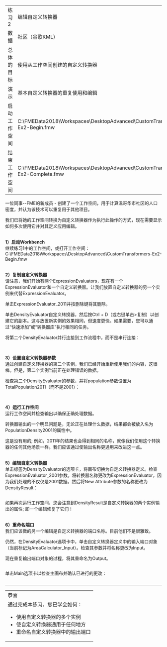   <div id="readme" class="readme blob instapaper_body">
    <article class="markdown-body entry-content" itemprop="text">
<table>
<tbody><tr>
<td>
<i></i><font style="vertical-align: inherit;"><font style="vertical-align: inherit;">
练习2
</font></font></td>
<td><font style="vertical-align: inherit;"><font style="vertical-align: inherit;">
编辑自定义转换器
</font></font></td>
</tr>
<tr>
<td><font style="vertical-align: inherit;"><font style="vertical-align: inherit;">数据</font></font></td>
<td><font style="vertical-align: inherit;"><font style="vertical-align: inherit;">社区（谷歌KML）</font></font></td>
</tr>
<tr>
<td><font style="vertical-align: inherit;"><font style="vertical-align: inherit;">总体的目标</font></font></td>
<td><font style="vertical-align: inherit;"><font style="vertical-align: inherit;">使用从工作空间创建的自定义转换器</font></font></td>
</tr>
<tr>
<td><font style="vertical-align: inherit;"><font style="vertical-align: inherit;">演示</font></font></td>
<td><font style="vertical-align: inherit;"><font style="vertical-align: inherit;">基本自定义转换器的重复使用和编辑</font></font></td>
</tr>
<tr>
<td><font style="vertical-align: inherit;"><font style="vertical-align: inherit;">启动工作空间</font></font></td>
<td><font style="vertical-align: inherit;"><font style="vertical-align: inherit;">C:\FMEData2018\Workspaces\DesktopAdvanced\CustomTransformers-Ex2-Begin.fmw</font></font></td>
</tr>
<tr>
<td><font style="vertical-align: inherit;"><font style="vertical-align: inherit;">结束工作空间</font></font></td>
<td><font style="vertical-align: inherit;"><font style="vertical-align: inherit;">C:\FMEData2018\Workspaces\DesktopAdvanced\CustomTransformers-Ex2-Complete.fmw</font></font></td>
</tr>
</tbody></table>
<p><font style="vertical-align: inherit;"><font style="vertical-align: inherit;">一位同事--FME的新成员 - 创建了一个工作空间，用于计算温哥华市社区的人口密度，并认为该技术可以重复用于其他项目。</font></font></p>
<p><font style="vertical-align: inherit;"><font style="vertical-align: inherit;">我们已将她的工作空间转换为自定义转换器作为执行此操作的方式，现在需要显示如何多次使用它并对其定义应用编辑。</font></font></p>
<p><br><strong><font style="vertical-align: inherit;"><font style="vertical-align: inherit;">1）启动Workbench</font></font></strong>
<br><font style="vertical-align: inherit;"><font style="vertical-align: inherit;">继续练习1中的工作空间，或打开工作空间：C:\FMEData2018\Workspaces\DesktopAdvanced\CustomTransformers-Ex2-Begin.fmw</font></font></p>
<p><br><strong><font style="vertical-align: inherit;"><font style="vertical-align: inherit;">2）复制自定义转换器</font></font></strong>
<br><font style="vertical-align: inherit;"><font style="vertical-align: inherit;">请注意，我们开始有两个ExpressionEvaluators，现在有一个ExpressionEvaluator和一个自定义转换器。</font><font style="vertical-align: inherit;">让我们放置自定义转换器的另一个实例来代替ExpressionEvaluator。</font></font></p>
<p><font style="vertical-align: inherit;"><font style="vertical-align: inherit;">单击ExpressionEvaluator_2011并按删除键将其删除。</font></font></p>
<p><font style="vertical-align: inherit;"><font style="vertical-align: inherit;">单击DensityEvaluator自定义转换器，然后按Ctrl + D（或右键单击&gt;复制）以创建它的副本。</font><font style="vertical-align: inherit;">这与放置新实例的效果相同，但速度更快。</font><font style="vertical-align: inherit;">如果需要，您可以通过“快速添加”或“转换器库”执行相同的任务。</font></font></p>
<p><font style="vertical-align: inherit;"><font style="vertical-align: inherit;">将第二个DensityEvaluator并行连接到工作流程中，而不是串行连接：</font></font></p>
<p><a target="_blank" href="https://github.com/safesoftware/FMETraining/blob/Desktop-Advanced-2018/DesktopAdvanced5CustomTransformers/Images/Img5.204.Ex2.CTOnCanvasReused.png"><img src="./Images/Img5.204.Ex2.CTOnCanvasReused.png" alt="" style="max-width:100%;"></a></p>
<p><br><strong><font style="vertical-align: inherit;"><font style="vertical-align: inherit;">3）设置自定义转换器参数</font></font></strong>
<br><font style="vertical-align: inherit;"><font style="vertical-align: inherit;">通过创建自定义转换器的第二个实例，我们已经开始重新使用我们的内容，这很棒。</font><font style="vertical-align: inherit;">但是，第二个实例当前正在处理错误的数据。</font></font></p>
<p><font style="vertical-align: inherit;"><font style="vertical-align: inherit;">检查第二个DensityEvaluator的参数，并将population参数设置为TotalPopulation2011（而不是2001）：</font></font></p>
<p><a target="_blank" href="https://github.com/safesoftware/FMETraining/blob/Desktop-Advanced-2018/DesktopAdvanced5CustomTransformers/Images/Img5.205.Ex2.CTReusedEditParameter.png"><img src="./Images/Img5.205.Ex2.CTReusedEditParameter.png" alt="" style="max-width:100%;"></a></p>
<p><br><strong><font style="vertical-align: inherit;"><font style="vertical-align: inherit;">4）运行工作空间</font></font></strong>
<br><font style="vertical-align: inherit;"><font style="vertical-align: inherit;">运行工作空间并检查输出以确保正确处理数据。</font></font></p>
<p><font style="vertical-align: inherit;"><font style="vertical-align: inherit;">转换器输出的一个明显问题是，无论正在处理什么数据，结果都会被放入名为PopulationDensity2001的属性中。</font></font></p>
<p><font style="vertical-align: inherit;"><font style="vertical-align: inherit;">这是没有用的; </font><font style="vertical-align: inherit;">例如，2011年的结果也会得到相同的名称，就像我们使用这个转换器的任何其他场景一样。</font><font style="vertical-align: inherit;">我们应该通过使输出名称更通用来改进这一点。</font></font></p>
<p><br><strong><font style="vertical-align: inherit;"><font style="vertical-align: inherit;">5）编辑自定义转换器</font></font></strong>
<br><font style="vertical-align: inherit;"><font style="vertical-align: inherit;">单击标签为DensityEvaluator的选项卡，将画布切换为自定义转换器定义。</font><font style="vertical-align: inherit;">检查ExpressionEvaluator_2001参数。</font><font style="vertical-align: inherit;">将转换器名称更改为ExpressionEvaluator，因为我们处理的不仅仅是2001数据。</font><font style="vertical-align: inherit;">然后将New Attribute参数的名称更改为DensityResult：</font></font></p>
<p><a target="_blank" href="https://github.com/safesoftware/FMETraining/blob/Desktop-Advanced-2018/DesktopAdvanced5CustomTransformers/Images/Img5.206.Ex2.CTEditExpressionEvalParameter.png"><img src="./Images/Img5.206.Ex2.CTEditExpressionEvalParameter.png" alt="" style="max-width:100%;"></a></p>
<p><font style="vertical-align: inherit;"><font style="vertical-align: inherit;">如果再次运行工作空间，您会注意到DensityResult是自定义转换器的两个实例输出的属性; </font><font style="vertical-align: inherit;">即一个编辑修复了它们！</font></font></p>
<p><br><strong><font style="vertical-align: inherit;"><font style="vertical-align: inherit;">6）重命名端口</font></font></strong>
<br><font style="vertical-align: inherit;"><font style="vertical-align: inherit;">我们应该做的另一个编辑是自定义转换器的端口名称。</font><font style="vertical-align: inherit;">目前他们不是很雅致。</font></font></p>
<p><font style="vertical-align: inherit;"><font style="vertical-align: inherit;">仍然，在DensityEvaluator选项卡中，单击自定义转换器定义中的输入端口对象（当前标记为AreaCalculator_Input）。</font><font style="vertical-align: inherit;">检查其参数并将名称更改为Input。</font></font></p>
<p><font style="vertical-align: inherit;"><font style="vertical-align: inherit;">现在重复输出端口对象的过程，将其重命名为Output。</font></font></p>
<p><a target="_blank" href="https://github.com/safesoftware/FMETraining/blob/Desktop-Advanced-2018/DesktopAdvanced5CustomTransformers/Images/Img5.207.Ex2.CTRenamingPorts.png"><img src="./Images/Img5.207.Ex2.CTRenamingPorts.png" alt="" style="max-width:100%;"></a></p>
<p><font style="vertical-align: inherit;"><font style="vertical-align: inherit;">单击Main选项卡以检查主画布并确认已进行的更改：</font></font></p>
<p><a target="_blank" href="https://github.com/safesoftware/FMETraining/blob/Desktop-Advanced-2018/DesktopAdvanced5CustomTransformers/Images/Img5.208.Ex2.CTRenamedPorts.png"><img src="./Images/Img5.208.Ex2.CTRenamedPorts.png" alt="" style="max-width:100%;"></a></p>
<hr>
 
<table>
<tbody><tr>
<td>
<i></i><font style="vertical-align: inherit;"><font style="vertical-align: inherit;">
恭喜
</font></font></td>
</tr>
<tr>
<td><font style="vertical-align: inherit;"><font style="vertical-align: inherit;">
通过完成本练习，您已学会如何：
</font></font><ul><li><font style="vertical-align: inherit;"><font style="vertical-align: inherit;">使用自定义转换器的多个实例</font></font></li>
<li><font style="vertical-align: inherit;"><font style="vertical-align: inherit;">使自定义转换器通用于任何地方</font></font></li>
<li><font style="vertical-align: inherit;"><font style="vertical-align: inherit;">重命名自定义转换器中的输出端口</font></font></li></ul>

</td>
</tr>
</tbody></table>
</article>
  </div>
